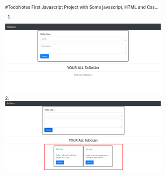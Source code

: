 #TodoNotes First Javascript Project with Some javascript, HTML and Css...

1.
 ![Screenshot of TodoNotes Project.](Screenshot_1.png)
2. 
![Screenshot of TodoNotes Project.](Screenshot_2.png)
